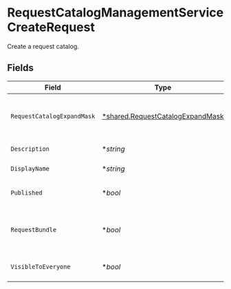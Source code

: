 # RequestCatalogManagementServiceCreateRequest

Create a request catalog.


## Fields

| Field                                                                                                                       | Type                                                                                                                        | Required                                                                                                                    | Description                                                                                                                 |
| --------------------------------------------------------------------------------------------------------------------------- | --------------------------------------------------------------------------------------------------------------------------- | --------------------------------------------------------------------------------------------------------------------------- | --------------------------------------------------------------------------------------------------------------------------- |
| `RequestCatalogExpandMask`                                                                                                  | [*shared.RequestCatalogExpandMask](../../../pkg/models/shared/requestcatalogexpandmask.md)                                  | :heavy_minus_sign:                                                                                                          | The RequestCatalogExpandMask includes the paths in the catalog view to expand in the return value of this call.             |
| `Description`                                                                                                               | **string*                                                                                                                   | :heavy_minus_sign:                                                                                                          | The description of the new request catalog.                                                                                 |
| `DisplayName`                                                                                                               | **string*                                                                                                                   | :heavy_minus_sign:                                                                                                          | The display name of the new request catalog.                                                                                |
| `Published`                                                                                                                 | **bool*                                                                                                                     | :heavy_minus_sign:                                                                                                          | Whether or not the new catalog should be created as published.                                                              |
| `RequestBundle`                                                                                                             | **bool*                                                                                                                     | :heavy_minus_sign:                                                                                                          | Whether all the entitlements in the catalog can be requests at once. Your tenant must have the bundles feature to use this. |
| `VisibleToEveryone`                                                                                                         | **bool*                                                                                                                     | :heavy_minus_sign:                                                                                                          | Whether or not the new catalog is visible to everyone by default.                                                           |